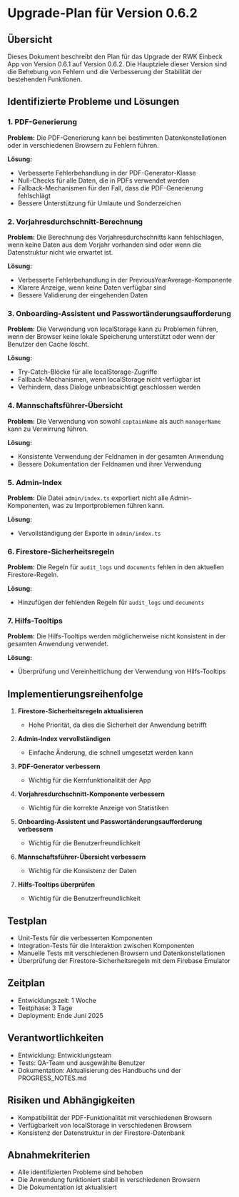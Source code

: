 # Upgrade-Plan für Version 0.6.2

## Übersicht
Dieses Dokument beschreibt den Plan für das Upgrade der RWK Einbeck App von Version 0.6.1 auf Version 0.6.2. Die Hauptziele dieser Version sind die Behebung von Fehlern und die Verbesserung der Stabilität der bestehenden Funktionen.

## Identifizierte Probleme und Lösungen

### 1. PDF-Generierung
**Problem:** Die PDF-Generierung kann bei bestimmten Datenkonstellationen oder in verschiedenen Browsern zu Fehlern führen.

**Lösung:**
- Verbesserte Fehlerbehandlung in der PDF-Generator-Klasse
- Null-Checks für alle Daten, die in PDFs verwendet werden
- Fallback-Mechanismen für den Fall, dass die PDF-Generierung fehlschlägt
- Bessere Unterstützung für Umlaute und Sonderzeichen

### 2. Vorjahresdurchschnitt-Berechnung
**Problem:** Die Berechnung des Vorjahresdurchschnitts kann fehlschlagen, wenn keine Daten aus dem Vorjahr vorhanden sind oder wenn die Datenstruktur nicht wie erwartet ist.

**Lösung:**
- Verbesserte Fehlerbehandlung in der PreviousYearAverage-Komponente
- Klarere Anzeige, wenn keine Daten verfügbar sind
- Bessere Validierung der eingehenden Daten

### 3. Onboarding-Assistent und Passwortänderungsaufforderung
**Problem:** Die Verwendung von localStorage kann zu Problemen führen, wenn der Browser keine lokale Speicherung unterstützt oder wenn der Benutzer den Cache löscht.

**Lösung:**
- Try-Catch-Blöcke für alle localStorage-Zugriffe
- Fallback-Mechanismen, wenn localStorage nicht verfügbar ist
- Verhindern, dass Dialoge unbeabsichtigt geschlossen werden

### 4. Mannschaftsführer-Übersicht
**Problem:** Die Verwendung von sowohl `captainName` als auch `managerName` kann zu Verwirrung führen.

**Lösung:**
- Konsistente Verwendung der Feldnamen in der gesamten Anwendung
- Bessere Dokumentation der Feldnamen und ihrer Verwendung

### 5. Admin-Index
**Problem:** Die Datei `admin/index.ts` exportiert nicht alle Admin-Komponenten, was zu Importproblemen führen kann.

**Lösung:**
- Vervollständigung der Exporte in `admin/index.ts`

### 6. Firestore-Sicherheitsregeln
**Problem:** Die Regeln für `audit_logs` und `documents` fehlen in den aktuellen Firestore-Regeln.

**Lösung:**
- Hinzufügen der fehlenden Regeln für `audit_logs` und `documents`

### 7. Hilfs-Tooltips
**Problem:** Die Hilfs-Tooltips werden möglicherweise nicht konsistent in der gesamten Anwendung verwendet.

**Lösung:**
- Überprüfung und Vereinheitlichung der Verwendung von Hilfs-Tooltips

## Implementierungsreihenfolge

1. **Firestore-Sicherheitsregeln aktualisieren**
   - Hohe Priorität, da dies die Sicherheit der Anwendung betrifft

2. **Admin-Index vervollständigen**
   - Einfache Änderung, die schnell umgesetzt werden kann

3. **PDF-Generator verbessern**
   - Wichtig für die Kernfunktionalität der App

4. **Vorjahresdurchschnitt-Komponente verbessern**
   - Wichtig für die korrekte Anzeige von Statistiken

5. **Onboarding-Assistent und Passwortänderungsaufforderung verbessern**
   - Wichtig für die Benutzerfreundlichkeit

6. **Mannschaftsführer-Übersicht verbessern**
   - Wichtig für die Konsistenz der Daten

7. **Hilfs-Tooltips überprüfen**
   - Wichtig für die Benutzerfreundlichkeit

## Testplan

- Unit-Tests für die verbesserten Komponenten
- Integration-Tests für die Interaktion zwischen Komponenten
- Manuelle Tests mit verschiedenen Browsern und Datenkonstellationen
- Überprüfung der Firestore-Sicherheitsregeln mit dem Firebase Emulator

## Zeitplan

- Entwicklungszeit: 1 Woche
- Testphase: 3 Tage
- Deployment: Ende Juni 2025

## Verantwortlichkeiten

- Entwicklung: Entwicklungsteam
- Tests: QA-Team und ausgewählte Benutzer
- Dokumentation: Aktualisierung des Handbuchs und der PROGRESS_NOTES.md

## Risiken und Abhängigkeiten

- Kompatibilität der PDF-Funktionalität mit verschiedenen Browsern
- Verfügbarkeit von localStorage in verschiedenen Browsern
- Konsistenz der Datenstruktur in der Firestore-Datenbank

## Abnahmekriterien

- Alle identifizierten Probleme sind behoben
- Die Anwendung funktioniert stabil in verschiedenen Browsern
- Die Dokumentation ist aktualisiert